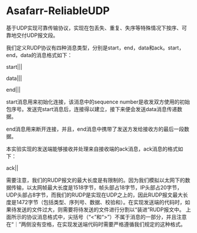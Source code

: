 # Asafarr-ReliableUDP
基于UDP实现可靠传输协议，实现在包丢失、重复、失序等特殊情况下按序、可靠地交付UDP报文段。


我们定义RUDP协议有四种消息类型，分别是start，end，data和ack。start，end，data的消息格式如下：

start|<sequence number>|<data>|<checksum>
  
data|<sequence number>|<data>|<checksum>
  
end|<sequence number>|<data>|<checksum>
  
start消息用来初始化连接，该消息中的sequence number是收发双方使用的初始包序号。发送完start消息后，连接得以建立，接下来便会发送data消息传递数据。
  
end消息用来断开连接，并且，end消息中携带了发送方发给接收方的最后一段数据。
  
本实验实现的发送端能够接收并处理来自接收端的ack消息，ack消息的格式如下：
  
ack|<sequence number>|<checksum>
  
需要注意，我们的RUDP报文的最大长度是有限制的。因为我们模拟以太网下的数据传输，以太网帧最大长度是1518字节，帧头部占18字节，IP头部占20字节，UDP头部占8字节，而我们的RUDP是实现在UDP之上的，因此RUDP报文最大长度是1472字节（包括类型、序列号、数据、校验和）。在实现发送端的代码时，如果待发送的文件过大，则需要将待发送的文件进行分割以“装进”RUDP报文中。
上面所示的协议消息格式中，尖括号（“<”和“>”）不属于消息的一部分，并且注意在“｜”两侧没有空格，在实现发送端代码时需要严格遵循我们规定的这种格式。
